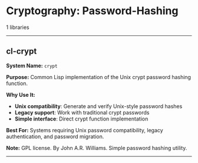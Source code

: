 # Cryptography: Password-Hashing

1 libraries

---

## cl-crypt

**System Name:** `crypt`

**Purpose:** Common Lisp implementation of the Unix crypt password hashing function.

**Why Use It:**
- **Unix compatibility**: Generate and verify Unix-style password hashes
- **Legacy support**: Work with traditional crypt passwords
- **Simple interface**: Direct crypt function implementation

**Best For:** Systems requiring Unix password compatibility, legacy authentication, and password migration.

**Note:** GPL license. By John A.R. Williams. Simple password hashing utility.

---


